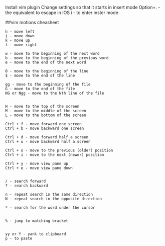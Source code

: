 
Install vim plugin
Change settings so that it starts in insert mode
Option+. -  the equivalent to escape in IOS
i -  to enter inster mode


##vim motions cheasheet

    h - move left
    j - move down
    k - move up
    l - move right

    w - move to the beginning of the next word
    b - move to the beginning of the previous word
    e - move to the end of the next word
    
    0 - move to the beginning of the line
    $ - move to the end of the line

    gg - move to the beginning of the file
    G - move to the end of the file
    NG or Ngg - move to the Nth line of the file


    H - move to the top of the screen
    M - move to the middle of the screen
    L - move to the bottom of the screen

    Ctrl + f - move forward one screen
    Ctrl + b - move backward one screen

    Ctrl + d - move forward half a screen
    Ctrl + u - move backward half a screen

    Ctrl + o - move to the previous (older) position
    Ctrl + i - move to the next (newer) position

    Ctrl + y - move view pane up
    Ctrl + e - move view pane down


    / - search forward
    ? - search backward

    n - repeat search in the same direction
    N - repeat search in the opposite direction

    * - search for the word under the cursor


    % - jump to matching bracket
    
    
    yy or Y - yank to clipboard
    p - to paste
